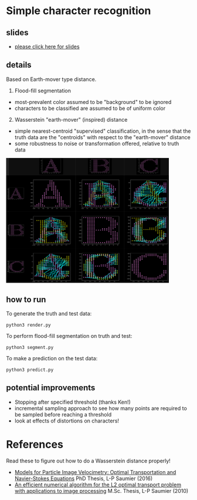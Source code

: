 # Simple character recognition
## slides
* [please click here for slides](https://github.com/bcgov/bcgov-python-presentations/blob/master/presentations/20210526_simple_character_recognition/slides/20210526_arithmancy.pdf)
## details
Based on Earth-mover type distance.

1) Flood-fill segmentation
* most-prevalent color assumed to be "background" to be ignored
* characters to be classified are assumed to be of uniform color

2) Wasserstein "earth-mover" (inspired) distance
* simple nearest-centroid "supervised" classification, in the sense that the truth data are the "centroids" with respect to the "earth-mover" distance
* some robustness to noise or transformation offered, relative to truth data

<img src="fig/table.png" width="444px">

## how to run
To generate the truth and test data:

```
python3 render.py
```

To perform flood-fill segmentation on truth and test:

```
python3 segment.py
```

To make a prediction on the test data:

```
python3 predict.py
```


## potential improvements
* Stopping after specified threshold (thanks Ken!)
* incremental sampling approach to see how many points are required to be sampled before reaching a threshold
* look at effects of distortions on characters! 

# References 
Read these to figure out how to do a Wasserstein distance properly!
* [Models for Particle Image Velocimetry: Optimal Transportation and Navier-Stokes Equations](https://dspace.library.uvic.ca/bitstream/handle/1828/7041/SaumierDemers_LouisPhilippe_PhD_2015.pdf) PhD Thesis, L-P Saumier (2016)
* [An efficient numerical algorithm for the L2 optimal transport problem with applications to image processing](http://dspace.library.uvic.ca/bitstream/handle/1828/3157/LPSaumierMScThesis.pdf) M.Sc. Thesis, L-P Saumier (2010)


